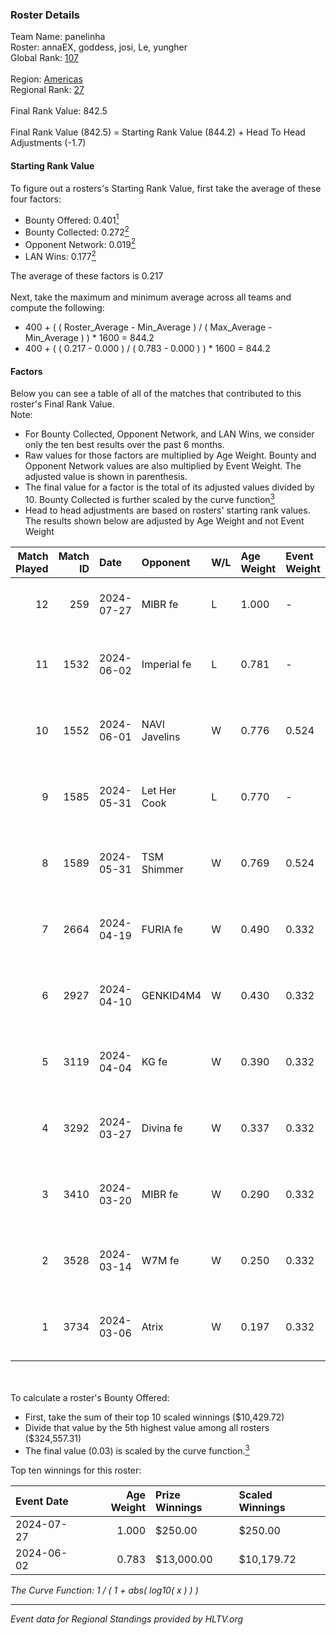 ### Roster Details<br />
Team Name: panelinha<br />
Roster: annaEX, goddess, josi, Le, yungher<br />
Global Rank: [107](../standings_global.md)<br />
<br />
Region: [Americas]( ../standings_americas.md)<br />
Regional Rank: [27]( ../standings_americas.md)<br />
<br />
Final Rank Value:  842.5<br />
<br />
Final Rank Value (842.5) = Starting Rank Value (844.2) + Head To Head Adjustments (-1.7)<br />

#### Starting Rank Value<br />
To figure out a rosters's Starting Rank Value, first take the average of these four factors:<br />
- Bounty Offered: 0.401[<sup>1</sup>](#table2)
- Bounty Collected: 0.272[<sup>2</sup>](#table1)
- Opponent Network: 0.019[<sup>2</sup>](#table1)
- LAN Wins: 0.177[<sup>2</sup>](#table1)

The average of these factors is 0.217<br />
<br />
Next, take the maximum and minimum average across all teams and compute the following:<br />
- 400 + ( ( Roster_Average - Min_Average ) / ( Max_Average - Min_Average ) ) * 1600 = 844.2
- 400 + ( ( 0.217 - 0.000 ) / ( 0.783 - 0.000 ) ) * 1600 = 844.2


#### Factors<br />
Below you can see a table of all of the matches that contributed to this roster's Final Rank Value.<br />
Note:<br />

- For Bounty Collected, Opponent Network, and LAN Wins, we consider only the ten best results over the past 6 months.
- Raw values for those factors are multiplied by Age Weight. Bounty and Opponent Network values are also multiplied by Event Weight. The adjusted value is shown in parenthesis.
- The final value for a factor is the total of its adjusted values divided by 10. Bounty Collected is further scaled by the curve function[<sup>3</sup>](#curveFunction)
- Head to head adjustments are based on rosters' starting rank values. The results shown below are adjusted by Age Weight and not Event Weight
<span id="table1"></span><br />


| Match Played | Match ID | Date       | Opponent      | W/L | Age Weight | Event Weight | Bounty Collected | Opponent Network | LAN Wins  | H2H Adj. | Roster                                   |
| -: | -: | :- | :- | :- | :- | :- | :- | :- | :- | -: | :- |
|           12 |      259 | 2024-07-27 | MIBR fe       | L   | 1.000      | -            | -                | -                | -         |   -21.86 | annaEX, goddess, josi, Le, yungher       |
|           11 |     1532 | 2024-06-02 | Imperial fe   | L   | 0.781      | -            | -                | -                | -         |    -6.61 | annaEX, goddess, julih, poppins, yungher |
|           10 |     1552 | 2024-06-01 | NAVI Javelins | W   | 0.776      | 0.524        | 0.026 (0.011)    | 0.189 (0.077)    | 1 (0.776) |    12.23 | annaEX, goddess, julih, poppins, yungher |
|            9 |     1585 | 2024-05-31 | Let Her Cook  | L   | 0.770      | -            | -                | -                | -         |   -10.29 | annaEX, goddess, julih, poppins, yungher |
|            8 |     1589 | 2024-05-31 | TSM Shimmer   | W   | 0.769      | 0.524        | 0.020 (0.008)    | 0.199 (0.080)    | 1 (0.769) |     7.80 | annaEX, goddess, julih, poppins, yungher |
|            7 |     2664 | 2024-04-19 | FURIA fe      | W   | 0.490      | 0.332        | 0.003 (0.001)    | 0.074 (0.012)    | 0 (0.000) |     4.23 | annaEX, goddess, julih, poppins, yungher |
|            6 |     2927 | 2024-04-10 | GENKID4M4     | W   | 0.430      | 0.332        | 0.002 (0.000)    | 0.011 (0.002)    | 0 (0.000) |     2.72 | annaEX, goddess, julih, poppins, yungher |
|            5 |     3119 | 2024-04-04 | KG fe         | W   | 0.390      | 0.332        | 0.002 (0.000)    | 0.003 (0.000)    | 0 (0.000) |     1.66 | annaEX, goddess, julih, poppins, yungher |
|            4 |     3292 | 2024-03-27 | Divina fe     | W   | 0.337      | 0.332        | 0.002 (0.000)    | 0.021 (0.002)    | 0 (0.000) |     2.43 | annaEX, goddess, julih, poppins, yungher |
|            3 |     3410 | 2024-03-20 | MIBR fe       | W   | 0.290      | 0.332        | 0.007 (0.001)    | 0.107 (0.010)    | 0 (0.000) |     2.68 | annaEX, goddess, julih, poppins, yungher |
|            2 |     3528 | 2024-03-14 | W7M fe        | W   | 0.250      | 0.332        | 0.002 (0.000)    | 0.033 (0.003)    | 0 (0.000) |     1.81 | annaEX, goddess, julih, poppins, yungher |
|            1 |     3734 | 2024-03-06 | Atrix         | W   | 0.197      | 0.332        | 0.003 (0.000)    | 0.059 (0.004)    | 0 (0.000) |     1.53 | annaEX, goddess, julih, poppins, yungher |

<br />
<span id="table2"></span><br />
To calculate a roster's Bounty Offered:<br />

- First, take the sum of their top 10 scaled winnings ($10,429.72)
- Divide that value by the 5th highest value among all rosters ($324,557.31)
- The final value (0.03) is scaled by the curve function.[<sup>3</sup>](#curveFunction)

Top ten winnings for this roster:<br />

| Event Date | Age Weight | Prize Winnings | Scaled Winnings |
| :- | -: | :- | :- |
| 2024-07-27 |      1.000 | $250.00        | $250.00         |
| 2024-06-02 |      0.783 | $13,000.00     | $10,179.72      |


<span id="curveFunction"></span>_The Curve Function: 1 / ( 1 + abs( log10( x ) ) )_<br />

---
_Event data for Regional Standings provided by HLTV.org_<br />
